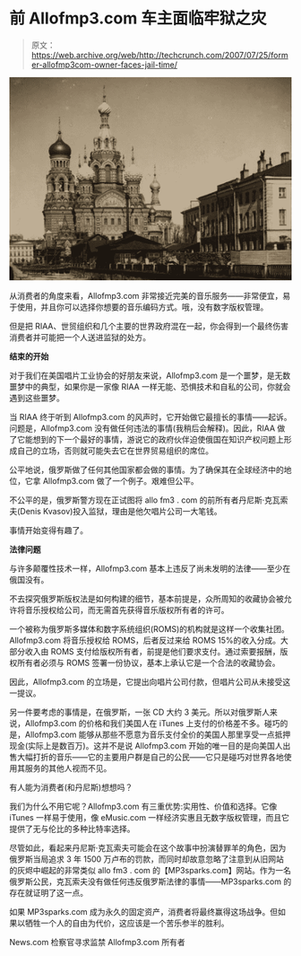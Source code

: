 # 前 Allofmp3.com 车主面临牢狱之灾

> 原文：<https://web.archive.org/web/http://techcrunch.com/2007/07/25/former-allofmp3com-owner-faces-jail-time/>

![russia](img/d5f5e36637ae0581cde37b1a590c57d8.png)

从消费者的角度来看，Allofmp3.com 非常接近完美的音乐服务——非常便宜，易于使用，并且你可以选择你想要的音乐编码方式。哦，没有数字版权管理。

但是把 RIAA、世贸组织和几个主要的世界政府混在一起，你会得到一个最终伤害消费者并可能把一个人送进监狱的处方。

**结束的开始**

对于我们在美国唱片工业协会的好朋友来说，Allofmp3.com 是一个噩梦，是无数噩梦中的典型，如果你是一家像 RIAA 一样无能、恐惧技术和自私的公司，你就会遇到这些噩梦。

当 RIAA 终于听到 Allofmp3.com 的风声时，它开始做它最擅长的事情——起诉。问题是，Allofmp3.com 没有做任何违法的事情(我稍后会解释)。因此，RIAA 做了它能想到的下一个最好的事情，游说它的政府伙伴迫使俄国在知识产权问题上形成自己的立场，否则就可能失去它在世界贸易组织的席位。

公平地说，俄罗斯做了任何其他国家都会做的事情。为了确保其在全球经济中的地位，它拿 Allofmp3.com 做了一个例子。艰难但公平。

不公平的是，俄罗斯警方现在正试图将 allo fm3 . com 的前所有者丹尼斯·克瓦索夫(Denis Kvasov)投入监狱，理由是他欠唱片公司一大笔钱。

事情开始变得有趣了。

**法律问题**

与许多颠覆性技术一样，Allofmp3.com 基本上违反了尚未发明的法律——至少在俄国没有。

不去探究俄罗斯版权法是如何构建的细节，基本前提是，众所周知的收藏协会被允许将音乐授权给公司，而无需首先获得音乐版权所有者的许可。

一个被称为俄罗斯多媒体和数字系统组织(ROMS)的机构就是这样一个收集社团。Allofmp3.com 将音乐授权给 ROMS，后者反过来给 ROMS 15%的收入分成。大部分收入由 ROMS 支付给版权所有者，前提是他们要求支付。通过索要报酬，版权所有者必须与 ROMS 签署一份协议，基本上承认它是一个合法的收藏协会。

因此，Allofmp3.com 的立场是，它提出向唱片公司付款，但唱片公司从未接受这一提议。

另一件要考虑的事情是，在俄罗斯，一张 CD 大约 3 美元。所以对俄罗斯人来说，Allofmp3.com 的价格和我们美国人在 iTunes 上支付的价格差不多。碰巧的是，Allofmp3.com 能够从那些不愿意为音乐支付全价的美国人那里享受一点抵押现金(实际上是数百万)。这并不是说 Allofmp3.com 开始的唯一目的是向美国人出售大幅打折的音乐——它的主要用户群是自己的公民——它只是碰巧对世界各地使用其服务的其他人视而不见。

有人能为消费者(和丹尼斯)想想吗？

我们为什么不用它呢？Allofmp3.com 有三重优势:实用性、价值和选择。它像 iTunes 一样易于使用，像 eMusic.com 一样经济实惠且无数字版权管理，而且它提供了无与伦比的多种比特率选择。

尽管如此，看起来丹尼斯·克瓦索夫可能会在这个故事中扮演替罪羊的角色，因为俄罗斯当局追求 3 年 1500 万卢布的罚款，而同时却故意忽略了注意到从旧网站的灰烬中崛起的非常类似 allo fm3 . com 的【MP3sparks.com】网站。作为一名俄罗斯公民，克瓦索夫没有做任何违反俄罗斯法律的事情——MP3sparks.com 的存在就证明了这一点。

如果 MP3sparks.com 成为永久的固定资产，消费者将最终赢得这场战争。但如果以牺牲一个人的自由为代价，这应该是一个苦乐参半的胜利。

News.com 检察官寻求监禁 Allofmp3.com 所有者